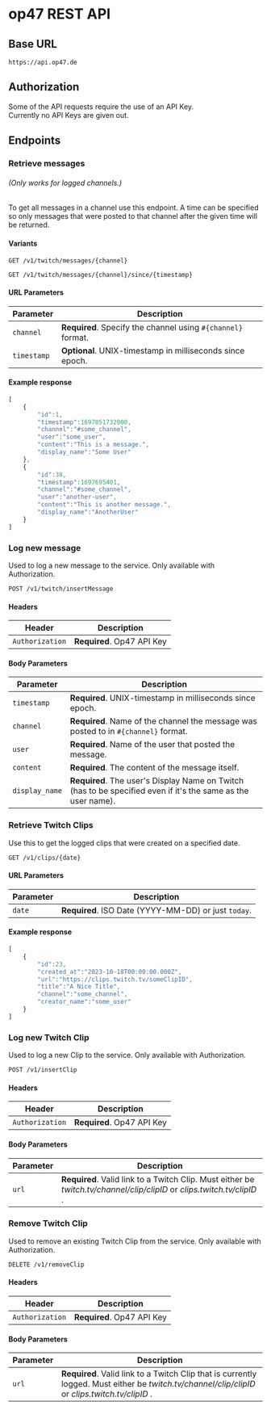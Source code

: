 # op47 REST API

## Base URL

`https://api.op47.de`

## Authorization

Some of the API requests require the use of an API Key.\
Currently no API Keys are given out.

## Endpoints

### Retrieve messages

###### (Only works for logged channels.)

To get all messages in a channel use this endpoint. A time can be specified so only messages that were posted to that channel after the given time will be returned.

#### Variants

```http
GET /v1/twitch/messages/{channel}
```

```http
GET /v1/twitch/messages/{channel}/since/{timestamp}
```

#### URL Parameters

| Parameter | Description |
| - | - |
| `channel` | **Required**. Specify the channel using  `#{channel}` format. |
| `timestamp` | **Optional**. UNIX-timestamp in milliseconds since epoch. |

#### Example response

```javascript
[
    {
        "id":1,
        "timestamp":1697051732000,
        "channel":"#some_channel",
        "user":"some_user",
        "content":"This is a message.",
        "display_name":"Some User"
    },
    {
        "id":38,
        "timestamp":1697695401,
        "channel":"#some_channel",
        "user":"another-user",
        "content":"This is another message.",
        "display_name":"AnotherUser"
    }
]
```

### Log new message

Used to log a new message to the service. Only available with Authorization.

```http
POST /v1/twitch/insertMessage
```

#### Headers

| Header | Description |
| - | - |
| `Authorization` | **Required**. Op47 API Key

#### Body Parameters

| Parameter | Description |
| - | - |
| `timestamp` | **Required**. UNIX-timestamp in milliseconds since epoch. |
| `channel` | **Required**. Name of the channel the message was posted to in `#{channel}` format. |
| `user` |  **Required**. Name of the user that posted the message. |
| `content` | **Required**. The content of the message itself.|
| `display_name` | **Required**. The user's Display Name on Twitch (has to be specified even if it's the same as the user name). |

### Retrieve Twitch Clips

Use this to get the logged clips that were created on a specified date.

```http
GET /v1/clips/{date}
```

#### URL Parameters

| Parameter | Description |
| - | - |
| `date` | **Required**. ISO Date (YYYY-MM-DD) or just `today`.|

#### Example response

```js
[
    {
        "id":23,
        "created_at":"2023-10-18T00:00:00.000Z",
        "url":"https://clips.twitch.tv/someClipID",
        "title":"A Nice Title",
        "channel":"some_channel",
        "creator_name":"some_user"
    }
]
```

### Log new Twitch Clip

Used to log a new Clip to the service. Only available with Authorization.

```http
POST /v1/insertClip
```

#### Headers

| Header | Description |
| - | - |
| `Authorization` | **Required**. Op47 API Key

#### Body Parameters

| Parameter | Description |
| - | - |
| `url` | **Required**. Valid link to a Twitch Clip. Must either be _twitch.tv/channel/clip/clipID_ or _clips.twitch.tv/clipID_ . |

### Remove Twitch Clip

Used to remove an existing Twitch Clip from the service. Only available with Authorization.

```http
DELETE /v1/removeClip
```

#### Headers

| Header | Description |
| - | - |
| `Authorization` | **Required**. Op47 API Key

#### Body Parameters

| Parameter | Description |
| - | - |
| `url` | **Required**. Valid link to a Twitch Clip that is currently logged. Must either be _twitch.tv/channel/clip/clipID_ or _clips.twitch.tv/clipID_ . |
